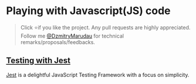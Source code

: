 # Playing with Javascript(JS) code

> Click :star:if you like the project. Any pull requests are highly appreciated. 
Follow me [@DzmitryMarudau](https://twitter.com/DzmitryMarudau) for technical remarks/proposals/feedbacks.

## [Testing with Jest](../master/testing-with-jest)
[Jest](https://jestjs.io/) is a delightful JavaScript Testing Framework with a focus on simplicity.
